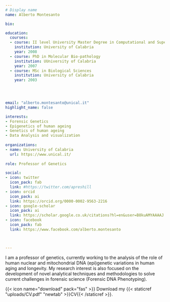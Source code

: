 ```yaml
---
# Display name
name: Alberto Montesanto

bio:

education:
  courses:
  - course: II level University Master Degree in Computational and Supercomputing Sciences 
    institution: University of Calabria
    year: 2008
  - course: PhD in Molecular Bio-pathology 
    institution: UUniversity of Calabria
    year: 2007
  - course: MSc in Biological Sciences 
    institution: University of Calabria
    year: 2003



    
email: "alberto.montesanto@unical.it"
highlight_name: false

interests:
- Forensic Genetics
- Epigenetics of human ageing
- Genetics of human ageing
- Data Analysis and visualization
    
organizations:
- name: University of Calabria
  url: https://www.unical.it/
  
role: Professor of Genetics

social:
- icon: twitter
  icon_pack: fab
  link: #https://twitter.com/apreshill
- icon: orcid
  icon_pack: ai
  link: https://orcid.org/0000-0002-9563-2216
- icon: google-scholar
  icon_pack: ai
  link: https://scholar.google.co.uk/citations?hl=en&user=B8kuAMYAAAAJ
- icon: facebook
  icon_pack: fab
  link: https://www.facebook.com/alberto.montesanto


 
---
```


I am a professor of genetics, currently working to the analysis of the role of human nuclear and mitochondrial DNA (epi)genetic variations in human aging and longevity. My research interest is also focused on the development of novel analytical techniques and methodologies to solve current challenges in forensic science (Forensic DNA Phenotyping).

{{< icon name="download" pack="fas" >}} Download my {{< staticref "uploads/CV.pdf" "newtab" >}}CV{{< /staticref >}}.
